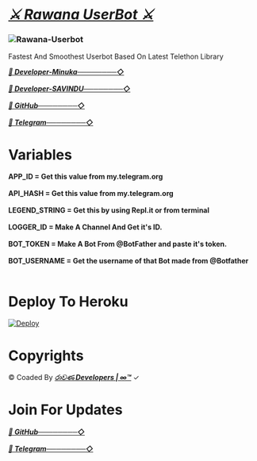 # ***[⚔️ Rawana UserBot ⚔️](https://github.com/Rawana-Developers/Rawana-User-Bot/)***
### ![Rawana-Userbot](https://te.legra.ph/file/00f7f36f128e9366ec578.jpg)

Fastest And Smoothest Userbot Based On Latest Telethon Library  
 
 ***[🌴 Developer-Minuka────────◇](https://t.me/Minukakevin)***<br></br>
 ***[🌴 Developer-SAVINDU────────◇](https://github.com/SAVINDU-DESHAN
                                                       )***<br></br>
                                                    ***[🌴 GitHub────────◇](https://github.com/Rawana-Developers/)***  <br></br>
                                                    ***[🌴 Telegram────────◇](https://t.me/Rawana_Developers)*** 


# Variables
**APP_ID = Get this value from my.telegram.org <br></br>
API_HASH = Get this value from my.telegram.org <br></br>
LEGEND_STRING = Get this by using Repl.it or from terminal <br></br>
LOGGER_ID = Make A Channel And Get it's ID. <br></br>
BOT_TOKEN = Make A Bot From @BotFather and paste it's token. <br></br>
BOT_USERNAME = Get the username of that Bot made from @Botfather** <br></br>

# Deploy To Heroku
[![Deploy](https://www.herokucdn.com/deploy/button.svg)](https://dashboard.heroku.com/new?template=https://github.com/minukakevin/RawanaLegend)

# Copyrights
© Coaded By  ***[රාවණ Developers | ∞™](https://t.me/Rawana_Developers)*** ✓

# Join For Updates
***[🌴 GitHub────────◇](https://github.com/Rawana-Developers/)***  <br></br>
                                                    ***[🌴 Telegram────────◇](https://t.me/Rawana_Developers)*** 
